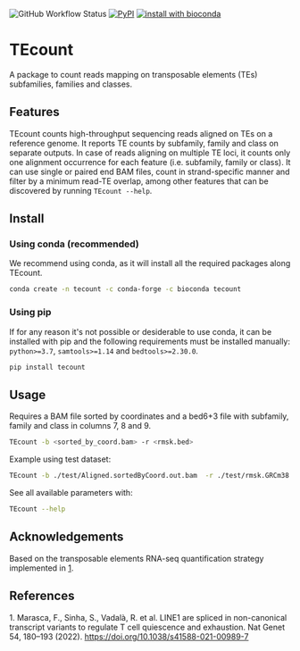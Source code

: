![GitHub Workflow Status](https://img.shields.io/github/workflow/status/bodegalab/tecount/Upload%20Python%20Package?logo=github)
[![PyPI](https://img.shields.io/pypi/v/tecount?logo=python)](https://pypi.org/project/tecount/)
[![install with bioconda](https://img.shields.io/badge/install%20with-bioconda-brightgreen.svg?style=flat&logo=anaconda)](https://bioconda.github.io/recipes/tecount/README.html)

# TEcount

A package to count reads mapping on transposable elements (TEs) subfamilies, families and classes.

## Features

TEcount counts high-throughput sequencing reads aligned on TEs on a reference genome.
It reports TE counts by subfamily, family and class on separate outputs.
In case of reads aligning on multiple TE loci, it counts only one alignment occurrence for each feature (i.e. subfamily, family or class).
It can use single or paired end BAM files, count in strand-specific manner and filter by a minimum read-TE overlap, among other features that can be discovered by running `TEcount --help`.

## Install

### Using conda  (recommended)
We recommend using conda, as it will install all the required packages along TEcount.
```bash
conda create -n tecount -c conda-forge -c bioconda tecount
```

### Using pip
If for any reason it's not possible or desiderable to use conda, it can be installed with pip and the following requirements must be installed manually: `python>=3.7`, `samtools>=1.14` and `bedtools>=2.30.0`.
```bash
pip install tecount
```

## Usage
Requires a BAM file sorted by coordinates and a bed6+3 file with subfamily, family and class in columns 7, 8 and 9.

```bash
TEcount -b <sorted_by_coord.bam> -r <rmsk.bed>
```

Example using test dataset:
```bash
TEcount -b ./test/Aligned.sortedByCoord.out.bam  -r ./test/rmsk.GRCm38.chr19.bed.gz
```

See all available parameters with:
```bash
TEcount --help
```

## Acknowledgements
Based on the transposable elements RNA-seq quantification strategy implemented in [1](#1).

## References
<a name="1"></a>1. Marasca, F., Sinha, S., Vadalà, R. et al. LINE1 are spliced in non-canonical transcript variants to regulate T cell quiescence and exhaustion. Nat Genet 54, 180–193 (2022). https://doi.org/10.1038/s41588-021-00989-7
